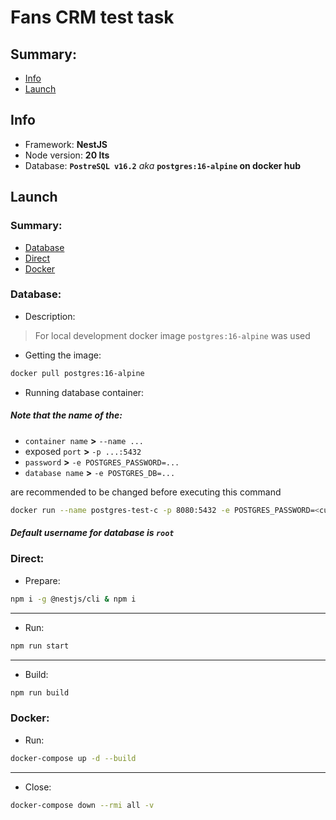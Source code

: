 # Fans CRM test task
## **Summary**:
* [Info](#info)
* [Launch](#launch)

## Info

* Framework: **NestJS**
* Node version: **20 lts**
* Database: **`PostreSQL v16.2`** _aka_ **`postgres:16-alpine` on docker hub**

## Launch
### Summary:
* [Database](#database)
* [Direct](#direct)
* [Docker](#docker)

### Database:

* Description:
> For local development docker image `postgres:16-alpine` was used

* Getting the image:

```bash
docker pull postgres:16-alpine
```

* Running database container:

##### Note that the name of the: 
* `container name` **>** ``--name ...``
* exposed `port` **>** ``-p ...:5432``
* `password` **>** ``-e POSTGRES_PASSWORD=...`` 
* `database name` **>** ``-e POSTGRES_DB=...``

are recommended to be changed before executing this command

```bash
docker run --name postgres-test-c -p 8080:5432 -e POSTGRES_PASSWORD=<custom_pwd> -e POSTGRES_DB=redcat-local-test  -d postgres:16-alpine
```
##### Default username for database is `root`

### Direct:
* Prepare:

```bash
npm i -g @nestjs/cli & npm i
```
<hr/>

* Run:

```bash
npm run start
```
<hr/>

* Build:

```bash
npm run build
```

### Docker:
* Run:

```bash
docker-compose up -d --build
```
<hr/>

* Close:

```bash
docker-compose down --rmi all -v
```

